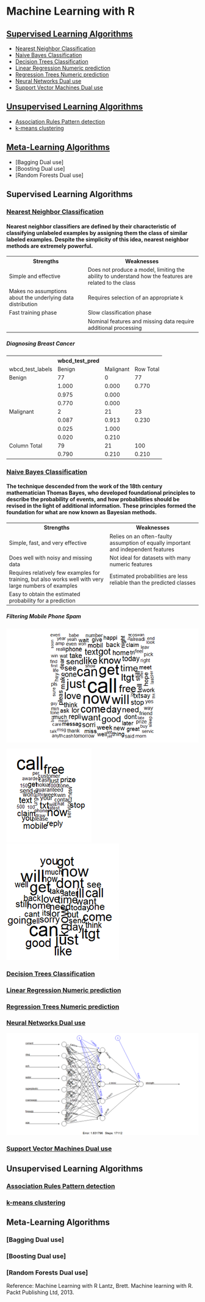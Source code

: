 # Machine Learning with R

## [Supervised Learning Algorithms](#supervised-learning-algorithms)
* [Nearest Neighbor Classification](#nearest-neighbor-classification)
* [Naive Bayes Classification](#naive-bayes-classification)
* [Decision Trees Classification](#decision-trees-classification)
* [Linear Regression Numeric prediction](#linear-regression-numeric-prediction)
* [Regression Trees Numeric prediction](#regression-trees-numeric-prediction)
* [Neural Networks Dual use](#neural-networks-dual-use)
* [Support Vector Machines Dual use](#support-vector-machines-dual-use)

## [Unsupervised Learning Algorithms](#unsupervised-learning-algorithms)
* [Association Rules Pattern detection](#association-rules-pattern-detection)
* [k-means clustering](#k-means-clustering)

## [Meta-Learning Algorithms](#meta-learning-algorithms)
* [Bagging Dual use]
* [Boosting Dual use]
* [Random Forests Dual use]

## Supervised Learning Algorithms
### [Nearest Neighbor Classification](https://github.com/kvinlazy/ML_R/blob/master/test_knn.R)

####  Nearest neighbor classifiers are defined by their characteristic of classifying unlabeled examples by assigning them the class of similar labeled examples. Despite the simplicity of this idea, nearest neighbor methods are extremely powerful.
<table>
  <tr>
    <th>Strengths</th>
    <th>Weaknesses</th>
  </tr>
  <tr>
    <td>Simple and effective</td>
    <td>Does not produce a model, limiting the ability to understand how the features are related to the class</td>
  </tr>
   <tr>
    <td> Makes no assumptions about the underlying data distribution</td>
    <td>Requires selection of an appropriate k</td>
  </tr>
  <tr>
    <td> Fast training phase</td>
    <td>Slow classification phase</td>
  </tr>
  <tr>
    <td> </td>
    <td>Nominal features and missing data require additional processing</td>
  </tr>
</table>

##### Diagnosing Breast Cancer
<table>
    <tr>
      <th></th>
      <th> wbcd_test_pred </th>
    </tr>
    <tr>
        <td>wbcd_test_labels</td>
        <td>Benign </td>
        <td>Malignant</td>
        <td>Row Total</td>
    </tr>
    <tr>
        <td>Benign</td>
        <td> 77 </td>
        <td>0</td>
        <td> 77</td>
    </tr>
    <tr>
        <td></td>
        <td> 1.000 </td>
        <td>0.000</td>
        <td> 0.770</td>
    </tr>
     <tr>
        <td></td>
        <td>  0.975 </td>
        <td>0.000</td>
        <td> </td>
    </tr>
     <tr>
        <td></td>
        <td>   0.770  </td>
        <td>0.000</td>
        <td> </td>
    </tr>
    <tr>
        <td>Malignant</td>
        <td>  2  </td>
        <td>21</td>
        <td>23 </td>
    </tr>
    <tr>
        <td></td>
        <td>  0.087 </td>
        <td>0.913</td>
        <td>0.230  </td>
    </tr>
    <tr>
        <td></td>
        <td> 0.025 </td>
        <td>1.000</td>
        <td>  </td>
    </tr>
    <tr>
        <td></td>
        <td>  0.020  </td>
        <td> 0.210</td>
        <td>  </td>
    </tr>
    <tr>
        <td>Column Total</td>
        <td>  79 </td>
        <td> 21</td>
        <td> 100  </td>
    </tr>
    <tr>
        <td></td>
        <td> 0.790  </td>
        <td> 0.210</td>
        <td>  0.210 </td>
    </tr>
  </table>

### [Naive Bayes Classification](https://github.com/kvinlazy/ML_R/blob/master/test.R)

#### The technique descended from the work of the 18th century mathematician Thomas Bayes, who developed foundational principles to describe the probability of events, and how probabilities should be revised in the light of additional information. These principles formed the foundation for what are now known as Bayesian methods.
<table>
  <tr>
    <th>Strengths</th>
    <th>Weaknesses</th>
  </tr>
  <tr>
    <td>Simple, fast, and very effective</td>
    <td>Relies on an often-faulty assumption of equally important and independent features</td>
  </tr>
  <tr>
    <td>Does well with noisy and missing data</td>
    <td>Not ideal for datasets with many numeric features</td>
    </tr>
  <tr>
    <td> Requires relatively few examples for training, but also works well with very large numbers of examples</td>
    <td>Estimated probabilities are less reliable than the predicted classes</td>
  </tr>
  <tr>
    <td>Easy to obtain the estimated probability for a prediction </td>
    <td></td>
    <tr>
      </table>
      
##### Filtering Mobile Phone Spam 
![All Words](./images/Rplot13.png "Word Cloud")

![Spam](./images/Rplot01.png "Spam Words") 
![Not spam](./images/Rplot.png "Not Spam Words")

### [Decision Trees Classification](https://github.com/kvinlazy/ML_R/blob/master/test_c50.R)
### [Linear Regression Numeric prediction](https://github.com/kvinlazy/ML_R/blob/master/test_linear.R)
### [Regression Trees Numeric prediction](https://github.com/kvinlazy/ML_R/blob/master/test_cortree.R)
### [Neural Networks Dual use](https://github.com/kvinlazy/ML_R/blob/master/test_neutralnet.R)
![Neural Network](./images/neutralnet.png)
### [Support Vector Machines Dual use](https://github.com/kvinlazy/ML_R/blob/master/test_OCR.R)

## Unsupervised Learning Algorithms
### [Association Rules Pattern detection](https://github.com/kvinlazy/ML_R/blob/master/test_aprori.R)
### [k-means clustering](https://github.com/kvinlazy/ML_R/blob/master/test_k.R)

## Meta-Learning Algorithms
### [Bagging Dual use]
### [Boosting Dual use]
### [Random Forests Dual use]

Reference: 
Machine Learning with R
Lantz, Brett. Machine learning with R. Packt Publishing Ltd, 2013.
